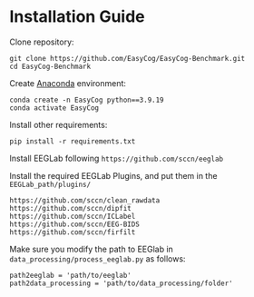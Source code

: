 # Installation Guide
Clone repository:

```
git clone https://github.com/EasyCog/EasyCog-Benchmark.git
cd EasyCog-Benchmark
```

Create [Anaconda](https://www.anaconda.com/products/distribution) environment:
```
conda create -n EasyCog python==3.9.19
conda activate EasyCog
```

Install other requirements:
```
pip install -r requirements.txt
```

Install EEGLab following ```https://github.com/sccn/eeglab```

Install the required EEGLab Plugins, and put them in the `EEGLab_path/plugins/`
```
https://github.com/sccn/clean_rawdata
https://github.com/sccn/dipfit
https://github.com/sccn/ICLabel
https://github.com/sccn/EEG-BIDS
https://github.com/sccn/firfilt
```

Make sure you modify the path to EEGlab in `data_processing/process_eeglab.py` as follows:
```
path2eeglab = 'path/to/eeglab'
path2data_processing = 'path/to/data_processing/folder'
```